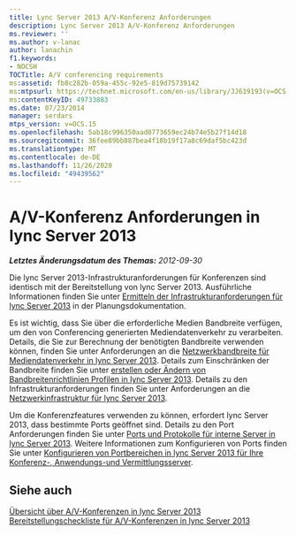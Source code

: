 ```yaml
---
title: Lync Server 2013 A/V-Konferenz Anforderungen
description: Lync Server 2013 A/V-Konferenz Anforderungen
ms.reviewer: ''
ms.author: v-lanac
author: lanachin
f1.keywords:
- NOCSH
TOCTitle: A/V conferencing requirements
ms:assetid: fb8c282b-059a-455c-92e5-819d75739142
ms:mtpsurl: https://technet.microsoft.com/en-us/library/JJ619193(v=OCS.15)
ms:contentKeyID: 49733883
ms.date: 07/23/2014
manager: serdars
mtps_version: v=OCS.15
ms.openlocfilehash: 5ab18c996350aad0773659ec24b74e5b27f14d18
ms.sourcegitcommit: 36fee89bb887bea4f18b19f17a8c69daf5bc423d
ms.translationtype: MT
ms.contentlocale: de-DE
ms.lasthandoff: 11/26/2020
ms.locfileid: "49439562"
---
```

# <a name="av-conferencing-requirements-in-lync-server-2013"></a>A/V-Konferenz Anforderungen in lync Server 2013

<div data-xmlns="http://www.w3.org/1999/xhtml">

<div class="topic" data-xmlns="http://www.w3.org/1999/xhtml" data-msxsl="urn:schemas-microsoft-com:xslt" data-cs="https://msdn.microsoft.com/">

<div data-asp="https://msdn2.microsoft.com/asp">



</div>

<div id="mainSection">

<div id="mainBody">

<span> </span>

_**Letztes Änderungsdatum des Themas:** 2012-09-30_

Die lync Server 2013-Infrastrukturanforderungen für Konferenzen sind identisch mit der Bereitstellung von lync Server 2013. Ausführliche Informationen finden Sie unter [Ermitteln der Infrastrukturanforderungen für lync Server 2013](lync-server-2013-determining-your-infrastructure-requirements.md) in der Planungsdokumentation.

Es ist wichtig, dass Sie über die erforderliche Medien Bandbreite verfügen, um den von Conferencing generierten Mediendatenverkehr zu verarbeiten. Details, die Sie zur Berechnung der benötigten Bandbreite verwenden können, finden Sie unter Anforderungen an die [Netzwerkbandbreite für Mediendatenverkehr in lync Server 2013](lync-server-2013-network-bandwidth-requirements-for-media-traffic.md). Details zum Einschränken der Bandbreite finden Sie unter [erstellen oder Ändern von Bandbreitenrichtlinien Profilen in lync Server 2013](lync-server-2013-creating-or-modifying-bandwidth-policy-profiles.md). Details zu den Infrastrukturanforderungen finden Sie unter Anforderungen an die [Netzwerkinfrastruktur für lync Server 2013](lync-server-2013-network-infrastructure-requirements.md).

Um die Konferenzfeatures verwenden zu können, erfordert lync Server 2013, dass bestimmte Ports geöffnet sind. Details zu den Port Anforderungen finden Sie unter [Ports und Protokolle für interne Server in lync Server 2013](lync-server-2013-ports-and-protocols-for-internal-servers.md). Weitere Informationen zum Konfigurieren von Ports finden Sie unter [Konfigurieren von Portbereichen in lync Server 2013 für Ihre Konferenz-, Anwendungs-und Vermittlungsserver](lync-server-2013-configuring-port-ranges-for-your-conferencing-application-and-mediation-servers.md).

<div>

## <a name="see-also"></a>Siehe auch


[Übersicht über A/V-Konferenzen in lync Server 2013](lync-server-2013-a-v-conferencing-overview.md)  
[Bereitstellungscheckliste für A/V-Konferenzen in lync Server 2013](lync-server-2013-deployment-checklist-for-a-v-conferencing.md)  
  

</div>

</div>

<span> </span>

</div>

</div>

</div>

